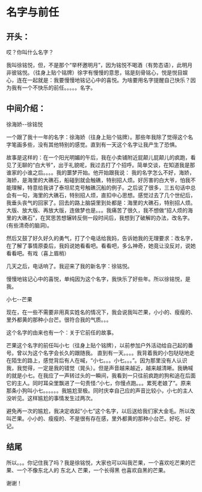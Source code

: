 <!--
 * @Author: mango
 * @Date: 2021-02-01 15:08:00
 * @LastEditTime: 2021-03-08 15:34:50
 * @LastEditors: Please set LastEditors
 * @Description: In User Settings Edit
 * @FilePath: \Mango-toastmasters\备稿\破冰第二版.md
-->

# 名字与前任

## 开头：

哎？你叫什么名字？

我叫徐铭悦，但，不是那个“举杯邀明月”，因为铭悦不喝酒（有势态语），此明月非彼铭悦。（往身上贴个铭牌）徐字有慢慢的意思，铭是刻骨铭心，悦是悦目娱心，连在一起就是：我要慢慢地铭记心中的喜悦。为啥要用名字提醒自己快乐？因为我有一个不快乐的前任。。。。。名字。

## 中间介绍：

徐海娇--徐铭悦

一个跟了我十一年的名字：徐海娇（往身上贴个铭牌）。那些年我除了觉得这个名字笔画多些，没有其他特别的感觉。直到有一天这个名字让我产生了恐惧。

故事是这样的：在一个阳光明媚的午后，我在小卖铺附近屁颠儿屁颠儿的疯跑，看见了无聊的“白大爷”，出于礼貌呢，我过去打了个招呼。简单交谈，在知道我是那谁家的小谁之后。。。。我的噩梦开始。他开始跟我说： 我的名字怎么不好，海娇，海娇，是海里的大礁石，船碰到就会触礁，特别招人烦。好厉害的白大爷，怕我不能理解，特意给我讲了泰坦尼克号触礁沉船的例子。之后说了很多，三五句话中总会有一句，海里的大礁石，特别招人烦，直扣中心思想。感觉过去了几个世纪后，我垂头丧气的回家了。回去的路上脑袋里到处都是：海里的大礁石，特别招人烦。大版、放大版、再放大版，连做梦也是。。。我痛苦了很久，我不想做“招人烦的海里的大礁石”，在冥思苦想辗转反侧一段时间后，我想到了破解的办法，改名字。(有些清奇的脑洞)。

然后又鼓了好久好久的勇气，打了个电话给我妈，告诉她我的无理要求：改名字，在了解了事情原委后，我妈说她看看吧。看看吧，多么神奇，她竟让没反对，说她看看吧。有戏（喜上眉梢）

几天之后，电话响了。我迎来了我的新名字：徐铭悦。

慢慢地铭记心中的喜悦，单纯因为这个名字，我快乐了好些年。所以徐铭悦，是我。

小七--芒果

现在，在一些不需要非用真实姓名的情况下，我会说我叫芒果，小小的、瘦瘦的、里外都黄的那种小台芒。很符合我的气质。。。

这个名字的由来也有一个：关于它前任的故事。

芒果这个名字的前任叫小七（往身上贴个铭牌），以前参加户外活动给自己起的番号。曾以为这个名字会长久的跟随我。
直到有一天。。。。我背着我的小包哒哒地走在陌生的路上，感觉背后有人在喊，“小七。。。小七。。。”。因为那里没有人认识我，我觉得，一定是我的错觉（晃头）。但是声音越来越近，越来越清晰。我确喊的就是小七。在我应了一声转过头的一瞬间，我看到一只往前疯跑的狗和追在后面它的主人。同时耳朵里飘进了一句责怪:“小七，你慢点跑。。。累死老娘了”。原来那条小狗叫小七。。。。。。我尴尬至极。同时庆幸自己应的声音比较小，小七的主人没听见。这样尴尬的事情发生过两次。

避免再一次的尴尬，我决定收起“小七”这个名字，以后送给我们家大金毛。所以改叫芒果。小小的、瘦瘦的、不是很有存在感，里外都黄的那种小台芒。好吃、好记。

## 结尾

所以。。。你记住我了吗？我是徐铭悦，大家也可以叫我芒果，一个喜欢吃芒果的芒果、一个不像东北人的 东北人 芒果，一个长得黑 也喜欢自黑的芒果。

谢谢！
